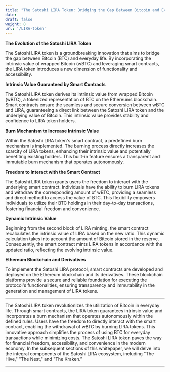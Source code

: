 ```yaml
---
title: "The Satoshi LIRA Token: Bridging the Gap Between Bitcoin and Everyday Life"
date:
draft: false
weight: 8
url: '/LIRA-token'
---
```


**The Evolution of the Satoshi LIRA Token**

The Satoshi LIRA token is a groundbreaking innovation that aims to
bridge the gap between Bitcoin (BTC) and everyday life. By
incorporating the intrinsic value of wrapped Bitcoin (wBTC) and
leveraging smart contracts, the LIRA token introduces a new dimension
of functionality and accessibility.

**Intrinsic Value Guaranteed by Smart Contracts**

The Satoshi LIRA token derives its intrinsic value from wrapped
Bitcoin (wBTC), a tokenized representation of BTC on the Ethereums
blockchain. Smart contracts ensure the seamless and secure conversion
between wBTC and LIRA, guaranteeing a direct link between the Satoshi
LIRA token and the underlying value of Bitcoin. This intrinsic value
provides stability and confidence to LIRA token holders.

**Burn Mechanism to Increase Intrinsic Value**

Within the Satoshi LIRA token's smart contract, a predefined burn
mechanism is implemented. The burning process directly increases the
scarcity of LIRA tokens, enhancing their intrinsic value and
potentially benefiting existing holders. This built-in feature ensures
a transparent and immutable burn mechanism that operates autonomously.

**Freedom to Interact with the Smart Contract**

The Satoshi LIRA token grants users the freedom to interact with the
underlying smart contract. Individuals have the ability to burn LIRA
tokens and withdraw the corresponding amount of wBTC, providing a
seamless and direct method to access the value of BTC. This
flexibility empowers individuals to utilize their BTC holdings in
their day-to-day transactions, fostering financial freedom and
convenience.

**Dynamic Intrinsic Value**

Beginning from the second block of LIRA
minting, the smart contract recalculates the intrinsic value of LIRA
based on the new ratio. This dynamic calculation takes into account
the amount of Bitcoin stored in the reserve. Consequently, the smart
contract mints LIRA tokens in accordance with the updated ratio,
reflecting the evolving intrinsic value.

**Ethereum Blockchain and Derivatives**

To implement the Satoshi LIRA
protocol, smart contracts are developed and deployed on the Ethereum
blockchain and its derivatives. These blockchain platforms provide a
secure and reliable foundation for executing the protocol's
functionalities, ensuring transparency and immutability in the
generation and management of LIRA tokens.

---

The Satoshi LIRA token revolutionizes the utilization of Bitcoin in
everyday life. Through smart contracts, the LIRA token guarantees
intrinsic value and incorporates a burn mechanism that operates
autonomously within the defined rules. Users have the freedom to
directly interact with the smart contract, enabling the withdrawal of
wBTC by burning LIRA tokens. This innovative approach simplifies the
process of using BTC for everyday transactions while minimizing costs.
The Satoshi LIRA token paves the way for financial freedom,
accessibility, and convenience in the modern economy. In the
subsequent sections of this whitepaper, we will delve into the
integral components of the Satoshi LIRA ecosystem, including "The
Hive," "The Nest," and "The Kraken.”

---





